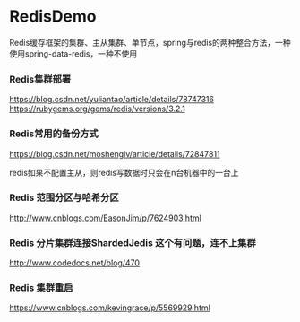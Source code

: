 # RedisDemo
Redis缓存框架的集群、主从集群、单节点，spring与redis的两种整合方法，一种使用spring-data-redis，一种不使用

### Redis集群部署
https://blog.csdn.net/yuliantao/article/details/78747316<br/>
https://rubygems.org/gems/redis/versions/3.2.1<br/>

### Redis常用的备份方式
https://blog.csdn.net/moshenglv/article/details/72847811

redis如果不配置主从，则redis写数据时只会在n台机器中的一台上

### Redis 范围分区与哈希分区
http://www.cnblogs.com/EasonJim/p/7624903.html

### Redis 分片集群连接ShardedJedis 这个有问题，连不上集群
http://www.codedocs.net/blog/470

### Redis 集群重启
https://www.cnblogs.com/kevingrace/p/5569929.html
